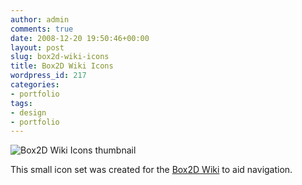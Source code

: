 ```yaml
---
author: admin
comments: true
date: 2008-12-20 19:50:46+00:00
layout: post
slug: box2d-wiki-icons
title: Box2D Wiki Icons
wordpress_id: 217
categories:
- portfolio
tags:
- design
- portfolio
---
```


![Box2D Wiki Icons thumbnail](http://www.noio.nl/wordpress/wp-content/uploads/box2dicons.png)






This small icon set was created for the [Box2D Wiki](http://www.box2d.org/wiki/index.php?title=Main_Page) to aid navigation. 
